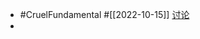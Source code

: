 - #CruelFundamental #[[2022-10-15]] [讨论](https://github.com/CYZH1307/CruelFundamental/tree/main/homework/202210/15)
-
